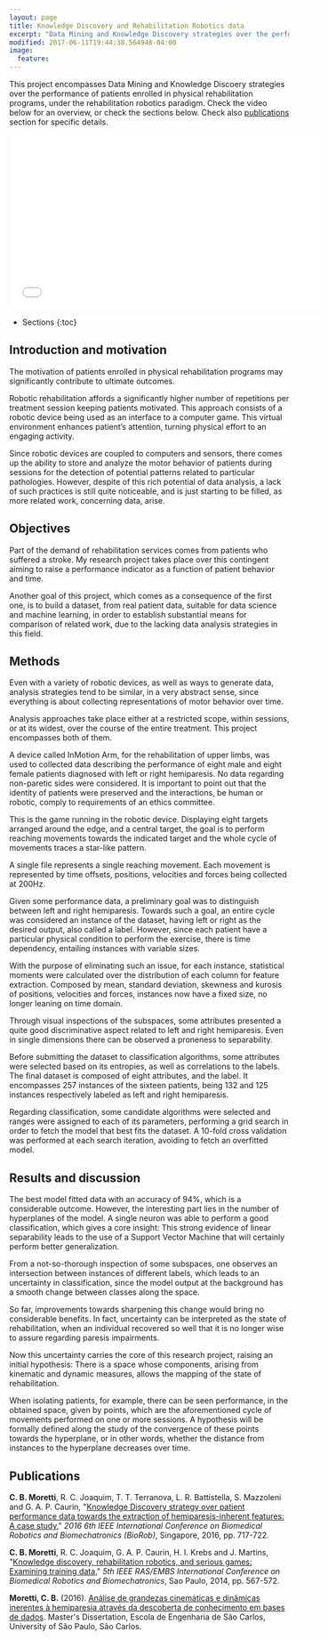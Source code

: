 ```yaml
---
layout: page
title: Knowledge Discovery and Rehabilitation Robotics data
excerpt: "Data Mining and Knowledge Discovery strategies over the performance of patients enrolled in physical rehabilitation programs, under the rehabilitation robotics paradigm."
modified: 2017-06-11T19:44:38.564948-04:00
image:
  feature: 
---
```


This project encompasses Data Mining and Knowledge Discoery strategies over the performance of patients enrolled in physical rehabilitation programs, under the rehabilitation robotics paradigm. Check the video below for an overview, or check the sections below. Check also [publications](#publications) section for specific details.

<iframe width="560" height="315" src="//www.youtube.com/embed/LTJLwk6wPh0" frameborder="0"> </iframe>

* Sections
{:toc}

## Introduction and motivation
The motivation of patients enrolled in physical rehabilitation programs may significantly contribute to ultimate outcomes.

Robotic rehabilitation affords a significantly higher number of repetitions per treatment session keeping patients motivated. This approach consists of a robotic device being used as an interface to a computer game. This virtual environment enhances patient’s attention, turning physical effort to an engaging activity.

Since robotic devices are coupled to computers and sensors, there comes up the ability to store and analyze the motor behavior of patients during sessions for the detection of potential patterns related to particular pathologies. However, despite of this rich potential of data analysis, a lack of such practices is still quite noticeable, and is just starting to be filled, as more related work, concerning data, arise.

## Objectives
Part of the demand of rehabilitation services comes from patients who suffered a stroke. My research project takes place over this contingent aiming to raise a performance indicator as a function of patient behavior and time.

Another goal of this project, which comes as a consequence of the first one, is to build a dataset, from real patient data, suitable for data science and machine learning, in order to establish substantial means for comparison of related work, due to the lacking data analysis strategies in this field.

## Methods

Even with a variety of robotic devices, as well as ways to generate data, analysis strategies tend to be similar, in a very abstract sense, since everything is about collecting representations of motor behavior over time.

Analysis approaches take place either at a restricted scope, within sessions, or at its widest, over the course of the entire treatment. This project encompasses both of them.

A device called InMotion Arm, for the rehabilitation of upper limbs, was used to collected data describing the performance of eight male and eight female patients diagnosed with left or right hemiparesis. No data regarding non-paretic sides were considered. It is important to point out that the identity of patients were preserved and the interactions, be human or robotic, comply to requirements of an ethics committee.

This is the game running in the robotic device. Displaying eight targets arranged around the edge, and a central target, the goal is to perform reaching movements towards the indicated target and the whole cycle of movements traces a star-like pattern.

A single file represents a single reaching movement. Each movement is represented by time offsets, positions, velocities and forces being collected at 200Hz.

Given some performance data, a preliminary goal was to distinguish between left and right hemiparesis. Towards such a goal, an entire cycle was considered an instance of the dataset, having left or right as the desired output, also called a label. However, since each patient have a particular physical condition to perform the exercise, there is time dependency, entailing instances with variable sizes.

With the purpose of eliminating such an issue, for each instance, statistical moments were calculated over the distribution of each column for feature extraction. Composed by mean, standard deviation, skewness and kurosis of positions, velocities and forces, instances now have a fixed size, no longer leaning on time domain.

Through visual inspections of the subspaces, some attributes presented a quite good discriminative aspect related to left and right hemiparesis. Even in single dimensions there can be observed a proneness to separability.

Before submitting the dataset to classification algorithms, some attributes were selected based on its entropies, as well as correlations to the labels. The final dataset is composed of eight attributes, and the label. It encompasses 257 instances of the sixteen patients, being 132 and 125 instances respectively labeled as left and right hemiparesis.

Regarding classification, some candidate algorithms were selected and ranges were assigned to each of its parameters, performing a grid search in order to fetch the model that best fits the dataset. A 10-fold cross validation was performed at each search iteration, avoiding to fetch an overfitted model.

## Results and discussion

The best model fitted data with an accuracy of 94%, which is a considerable outcome. However, the interesting part lies in the number of hyperplanes of the model. A single neuron was able to perform a good classification, which gives a core insight: This strong evidence of linear separability leads to the use of a Support Vector Machine that will certainly perform better generalization.

From a not-so-thorough inspection of some subspaces, one observes an intersection between instances of different labels, which leads to an uncertainty in classification, since the model output at the background has a smooth change between classes along the space.

So far, improvements towards sharpening this change would bring no considerable benefits. In fact, uncertainty can be interpreted as the state of rehabilitation, when an individual recovered so well that it is no longer wise to assure regarding paresis impairments.

Now this uncertainty carries the core of this research project, raising an initial hypothesis: There is a space whose components, arising from kinematic and dynamic measures, allows the mapping of the state of rehabilitation.

When isolating patients, for example, there can be seen performance, in the obtained space, given by points, which are the aforementioned cycle of movements performed on one or more sessions. A hypothesis will be formally defined along the study of the convergence of these points towards the hyperplane, or in other words, whether the distance from instances to the hyperplane decreases over time.


## Publications

**C. B. Moretti**, R. C. Joaquim, T. T. Terranova, L. R. Battistella, S. Mazzoleni and G. A. P. Caurin, "[Knowledge Discovery strategy over patient performance data towards the extraction of hemiparesis-inherent features: A case study][BioRob2016]," *2016 6th IEEE International Conference on Biomedical Robotics and Biomechatronics (BioRob)*, Singapore, 2016, pp. 717-722.

**C. B. Moretti**, R. C. Joaquim, G. A. P. Caurin, H. I. Krebs and J. Martins, "[Knowledge discovery, rehabilitation robotics, and serious games: Examining training data][BioRob2014]," *5th IEEE RAS/EMBS International Conference on Biomedical Robotics and Biomechatronics*, Sao Paulo, 2014, pp. 567-572.

**Moretti, C. B.** (2016). [Análise de grandezas cinemáticas e dinâmicas inerentes à hemiparesia através da descoberta de conhecimento em bases de dados][MasterThesis]. Master's Dissertation, Escola de Engenharia de São Carlos, University of São Paulo, São Carlos. 

[MasterThesis]: http://www.teses.usp.br/teses/disponiveis/18/18149/tde-13062016-184240/en.php
[BioRob2016]: http://ieeexplore.ieee.org/document/7523711/
[BioRob2014]: http://ieeexplore.ieee.org/document/6913838/
